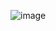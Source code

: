 ![image](https://user-images.githubusercontent.com/113426639/235315804-602a5881-7160-4855-b008-6869dfd6a1a2.png)
